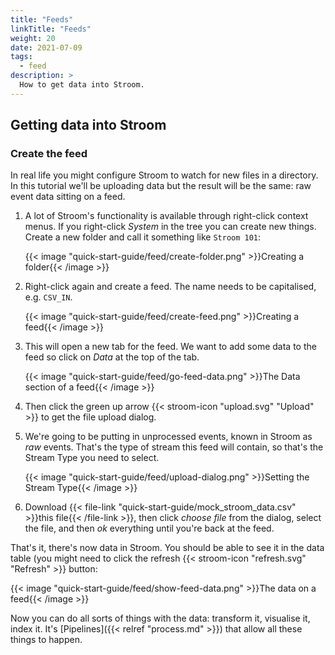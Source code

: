 ```yaml
---
title: "Feeds"
linkTitle: "Feeds"
weight: 20
date: 2021-07-09
tags: 
  - feed
description: >
  How to get data into Stroom. 
---
```


## Getting data into Stroom

### Create the feed

In real life you might configure Stroom to watch for new files in a directory. In this tutorial we'll be uploading data but the result will be the same: raw event data sitting on a feed.

1. A lot of Stroom's functionality is available through right-click context menus. If you right-click  _System_ in the tree you can create new things. Create a new folder and call it something like `Stroom 101`:

   {{< image "quick-start-guide/feed/create-folder.png" >}}Creating a folder{{< /image >}}

1. Right-click again and create a feed. The name needs to be capitalised, e.g. `CSV_IN`.

   {{< image "quick-start-guide/feed/create-feed.png" >}}Creating a feed{{< /image >}}

1. This will open a new tab for the feed. We want to add some data to the feed so click on _Data_ at the top of the tab. 

   {{< image "quick-start-guide/feed/go-feed-data.png" >}}The Data section of a feed{{< /image >}}

1. Then click the green up arrow {{< stroom-icon "upload.svg" "Upload" >}}
 to get the file upload dialog.

1. We're going to be putting in unprocessed events, known in Stroom as _raw_ events. That's the type of stream this feed will contain, so that's the Stream Type you need to select. 

   {{< image "quick-start-guide/feed/upload-dialog.png" >}}Setting the Stream Type{{< /image >}}

1. Download {{< file-link "quick-start-guide/mock_stroom_data.csv" >}}this file{{< /file-link >}}, then click _choose file_ from the dialog, select the file, and then _ok_ everything until you're back at the feed.



That's it, there's now data in Stroom. You should be able to see it in the data table (you might need to click the refresh {{< stroom-icon "refresh.svg" "Refresh" >}}
 button:

{{< image "quick-start-guide/feed/show-feed-data.png" >}}The data on a feed{{< /image >}}

Now you can do all sorts of things with the data: transform it, visualise it, index it. It's [Pipelines]({{< relref "process.md" >}}) that allow all these things to happen.
